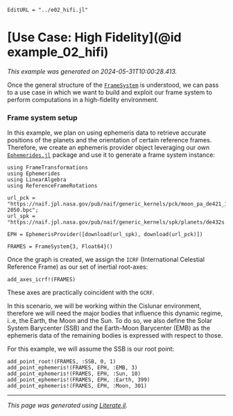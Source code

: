 ```@meta
EditURL = "../e02_hifi.jl"
```

# [Use Case: High Fidelity](@id example_02_hifi)
_This example was generated on 2024-05-31T10:00:28.413._

Once the general structure of the [`FrameSystem`](@ref) is understood, we can pass to
a use case in which we want to build and exploit our frame system to perform computations
in a high-fidelity environment.

### Frame system setup

In this example, we plan on using ephemeris data to retrieve accurate positions
of the planets and the orientation of certain reference frames. Therefore, we
create an ephemeris provider object leveraging our own
[`Ephemerides.jl`](https://github.com/JuliaSpaceMissionDesign/Ephemerides.jl) package
and use it to generate a frame system instance:

````@example e02_hifi
using FrameTransformations
using Ephemerides
using LinearAlgebra
using ReferenceFrameRotations

url_pck = "https://naif.jpl.nasa.gov/pub/naif/generic_kernels/pck/moon_pa_de421_1900-2050.bpc";
url_spk = "https://naif.jpl.nasa.gov/pub/naif/generic_kernels/spk/planets/de432s.bsp";

EPH = EphemerisProvider([download(url_spk), download(url_pck)])

FRAMES = FrameSystem{3, Float64}()
````

Once the graph is created, we assign the `ICRF` (International Celestial Reference
Frame) as our set of inertial root-axes:

````@example e02_hifi
add_axes_icrf!(FRAMES)
````

These axes are practically coincident with the `GCRF`.

In this scenario, we will be working within the Cislunar environment, therefore
we will need the major bodies that influence this dynamic regime, i..e, the Earth,
the Moon and the Sun. To do so, we also define the Solar System Barycenter (SSB) and
the Earth-Moon Barycenter (EMB) as the ephemeris data of the remaining bodies is
expressed with respect to those.

For this example, we will assume the SSB is our root point:

````@example e02_hifi
add_point_root!(FRAMES, :SSB, 0, 1)
add_point_ephemeris!(FRAMES, EPH, :EMB, 3)
add_point_ephemeris!(FRAMES, EPH, :Sun, 10)
add_point_ephemeris!(FRAMES, EPH, :Earth, 399)
add_point_ephemeris!(FRAMES, EPH, :Moon, 301)
````

---

*This page was generated using [Literate.jl](https://github.com/fredrikekre/Literate.jl).*

